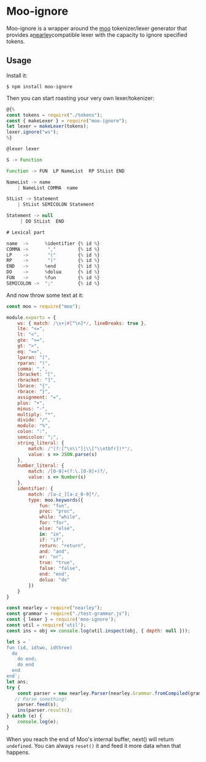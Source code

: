 Moo-ignore
====

Moo-ignore is a wrapper around the [moo](https://www.npmjs.com/package/moo) tokenizer/lexer generator that provides a[nearley](https://github.com/hardmath123/nearley)compatible lexer with the capacity to ignore specified tokens.


Usage
-----

Install it: 

```
$ npm install moo-ignore
``` 

Then you can start roasting your very own lexer/tokenizer:

```js
@{%
const tokens = require("./tokens");
const { makeLexer } = require("moo-ignore");
let lexer = makeLexer(tokens);
lexer.ignore("ws");
%}

@lexer lexer

S -> Function  

Function -> FUN  LP NameList  RP StList END  

NameList -> name  
    | NameList COMMA  name 

StList -> Statement   
    | StList SEMICOLON Statement 

Statement -> null  
     | DO StList  END 

# Lexical part

name  ->      %identifier {% id %}
COMMA ->       ","        {% id %}
LP    ->       "("        {% id %}
RP    ->       ")"        {% id %}
END   ->      %end        {% id %}
DO    ->      %dolua      {% id %}
FUN   ->      %fun        {% id %}
SEMICOLON ->  ";"         {% id %}
```

And now throw some text at it:

```js
const moo = require("moo");

module.exports = {
    ws: { match: /\s+|#[^\n]*/, lineBreaks: true },
    lte: "<=",
    lt: "<",
    gte: ">=",
    gt: ">",
    eq: "==",
    lparan: "(",
    rparan: ")",
    comma: ",",
    lbracket: "[",
    rbracket: "]",
    lbrace: "{",
    rbrace: "}",
    assignment: "=",
    plus: "+",
    minus: "-",
    multiply: "*",
    divide: "/",
    modulo: "%",
    colon: ":",
    semicolon: ";",
    string_literal: {
        match: /"(?:[^\n\\"]|\\["\\ntbfr])*"/,
        value: s => JSON.parse(s)
    },
    number_literal: {
        match: /[0-9]+(?:\.[0-9]+)?/,
        value: s => Number(s)
    },
    identifier: {
        match: /[a-z_][a-z_0-9]*/,
        type: moo.keywords({
            fun: "fun",
            proc: "proc",
            while: "while",
            for: "for",
            else: "else",
            in: "in",
            if: "if",
            return: "return",
            and: "and",
            or: "or",
            true: "true",
            false: "false",
            end: "end",
            dolua: "do"
        })
    }
}
```

```js
const nearley = require("nearley");
const grammar = require("./test-grammar.js");
const { lexer } = require('moo-ignore');
const util = require('util');
const ins = obj => console.log(util.inspect(obj, { depth: null }));

let s = `
fun (id, idtwo, idthree)  
  do  
    do end;
    do end
  end 
end`;
let ans;
try {
    const parser = new nearley.Parser(nearley.Grammar.fromCompiled(grammar));
   // Parse something!
    parser.feed(s);
    ins(parser.results);
} catch (e) {
    console.log(e);
}
```


When you reach the end of Moo's internal buffer, next() will return `undefined`. You can always `reset()` it and feed it more data when that happens.

